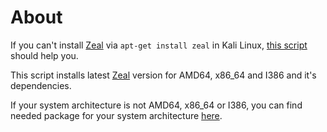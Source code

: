 # About
If you can't install [Zeal](https://zealdocs.org/) via ```apt-get install zeal``` in Kali Linux, [this script](https://github.com/1RaY-1/zeal-installer/blob/main/install-zeal.sh) should help you.

This script installs latest [Zeal](https://zealdocs.org/) version for AMD64, x86_64 and I386 and it's dependencies.

If your system architecture is not AMD64, x86_64 or I386, you can find needed package for your system architecture [here](http://deb.debian.org/debian/pool/main/z/zeal/
).

# 

